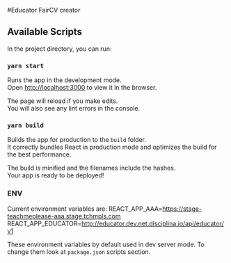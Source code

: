 #Educator FairCV creator

## Available Scripts

In the project directory, you can run:

### `yarn start`

Runs the app in the development mode.<br>
Open [http://localhost:3000](http://localhost:3000) to view it in the browser.

The page will reload if you make edits.<br>
You will also see any lint errors in the console.

### `yarn build`

Builds the app for production to the `build` folder.<br>
It correctly bundles React in production mode and optimizes the build for the best performance.

The build is minified and the filenames include the hashes.<br>
Your app is ready to be deployed!

### ENV
Current environment variables are: 
REACT_APP_AAA=https://stage-teachmeplease-aaa.stage.tchmpls.com REACT_APP_EDUCATOR=http://educator.dev.net.disciplina.io/api/educator/v1

These environment variables by default used in dev server mode.
To change them look at `package.json` scripts section. 
